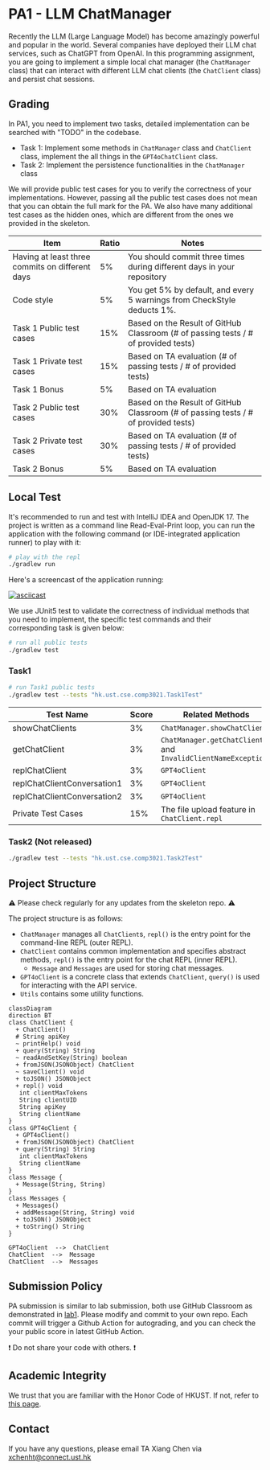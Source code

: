 # PA1 - LLM ChatManager

Recently the LLM (Large Language Model) has become amazingly powerful and popular in the world. Several companies have deployed their LLM chat services, such as ChatGPT from OpenAI. In this programming assignment, you are going to implement a simple local chat manager (the `ChatManager` class) that can interact with different LLM chat clients (the `ChatClient` class) and persist chat sessions.

## Grading

In PA1, you need to implement two tasks, detailed implementation can be searched with "TODO" in the codebase.

- Task 1: Implement some methods in `ChatManager` class and `ChatClient` class, implement the all things in the `GPT4oChatClient` class.
- Task 2: Implement the persistence functionalities in the `ChatManager` class

We will provide public test cases for you to verify the correctness of your implementations. However, passing all the public test cases does not mean that you can obtain the full mark for the PA. We also have many additional test cases as the hidden ones, which are different from the ones we provided in the skeleton.

| Item                                             | Ratio | Notes                                                                              |
|--------------------------------------------------|-------|------------------------------------------------------------------------------------|
| Having at least three commits on different days  | 5%    | You should commit three times during different days in your repository             |
| Code style                                       | 5%    | You get 5% by default, and every 5 warnings from CheckStyle deducts 1%.            |
| Task 1 Public test cases                         | 15%   | Based on the Result of GitHub Classroom (# of passing tests / # of provided tests) |
| Task 1 Private test cases                        | 15%   | Based on TA evaluation (# of passing tests / # of provided tests)                  |
| Task 1 Bonus                                     | 5%    | Based on TA evaluation                                                             |
| Task 2 Public test cases                         | 30%   | Based on the Result of GitHub Classroom (# of passing tests / # of provided tests) |
| Task 2 Private test cases                        | 30%   | Based on TA evaluation (# of passing tests / # of provided tests)                  |
| Task 2 Bonus                                     | 5%    | Based on TA evaluation                                                             |


## Local Test

It's recommended to run and test with IntelliJ IDEA and OpenJDK 17. The project is written as a command line Read-Eval-Print loop, you can run the application with the following command (or IDE-integrated application runner) to play with it:

```bash
# play with the repl
./gradlew run
```

Here's a screencast of the application running:

[![asciicast](https://asciinema.org/a/kBYt3kYUAW5j0Z18hfzBvn0EM.svg)](https://asciinema.org/a/kBYt3kYUAW5j0Z18hfzBvn0EM)

We use JUnit5 test to validate the correctness of individual methods that you need to implement, the specific test commands and their corresponding task is given below:

```bash
# run all public tests
./gradlew test
```

### Task1

```bash
# run Task1 public tests
./gradlew test --tests "hk.ust.cse.comp3021.Task1Test"
```

| Test Name                   | Score | Related Methods                                              |
|-----------------------------|-------|--------------------------------------------------------------|
| showChatClients             | 3%    | `ChatManager.showChatClients`                                |
| getChatClient               | 3%    | `ChatManager.getChatClient` and `InvalidClientNameException` |
| replChatClient              | 3%    | `GPT4oClient`                                                |
| replChatClientConversation1 | 3%    | `GPT4oClient`                                                |
| replChatClientConversation2 | 3%    | `GPT4oClient`                                                |
| Private Test Cases          | 15%   | The file upload feature in `ChatClient.repl`                 |

### Task2 (Not released)

```bash
./gradlew test --tests "hk.ust.cse.comp3021.Task2Test"
```

## Project Structure

:warning: Please check regularly for any updates from the skeleton repo. :warning:

The project structure is as follows:

- `ChatManager` manages all `ChatClient`s, `repl()` is the entry point for the command-line REPL (outer REPL).
- `ChatClient` contains common implementation and specifies abstract methods, `repl()` is the entry point for the chat REPL (inner REPL).
  - `Message` and `Messages` are used for storing chat messages.
- `GPT4oClient` is a concrete class that extends `ChatClient`, `query()` is used for interacting with the API service.
- `Utils` contains some utility functions.

```mermaid
classDiagram
direction BT
class ChatClient {
  + ChatClient() 
  # String apiKey
  ~ printHelp() void
  + query(String) String
  ~ readAndSetKey(String) boolean
  + fromJSON(JSONObject) ChatClient
  ~ saveClient() void
  + toJSON() JSONObject
  + repl() void
   int clientMaxTokens
   String clientUID
   String apiKey
   String clientName
}
class GPT4oClient {
  + GPT4oClient() 
  + fromJSON(JSONObject) ChatClient
  + query(String) String
   int clientMaxTokens
   String clientName
}
class Message {
  + Message(String, String) 
}
class Messages {
  + Messages() 
  + addMessage(String, String) void
  + toJSON() JSONObject
  + toString() String
}

GPT4oClient  -->  ChatClient 
ChatClient  -->  Message 
ChatClient  -->  Messages
```

## Submission Policy

PA submission is similar to lab submission, both use GitHub Classroom as demonstrated in [lab1](https://hkustconnect-my.sharepoint.com/:p:/g/personal/xchenht_connect_ust_hk/EXr8FR9l1ytKh4LFdQceHDYB9gO-hAc4f-GAYyb0jp7LBA?e=KdDj78). Please modify and commit to your own repo. Each commit will trigger a Github Action for autograding, and you can check the your public score in latest GitHub Action. 

:heavy_exclamation_mark: Do not share your code with others. :heavy_exclamation_mark:

## Academic Integrity

We trust that you are familiar with the Honor Code of HKUST. If not, refer to [this page](https://course.cse.ust.hk/comp3021/#policy).

## Contact

If you have any questions, please email TA Xiang Chen via xchenht@connect.ust.hk
